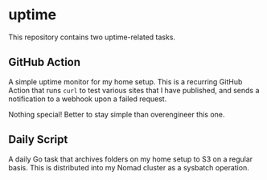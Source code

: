 # uptime

This repository contains two uptime-related tasks.

## GitHub Action

A simple uptime monitor for my home setup. This is a recurring GitHub Action that runs `curl` to test various sites that I have published, and sends a notification to a webhook upon a failed request.

Nothing special! Better to stay simple than overengineer this one.

## Daily Script

A daily Go task that archives folders on my home setup to S3 on a regular basis. This is distributed into my Nomad cluster as a sysbatch operation.
